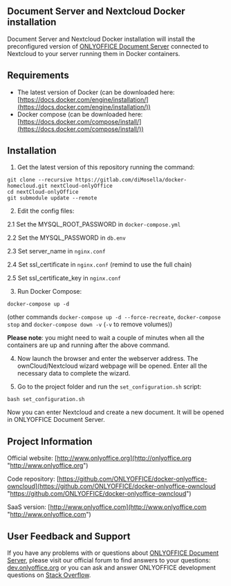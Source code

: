 ## Document Server and Nextcloud Docker installation

Document Server and Nextcloud Docker installation will install the preconfigured version of [ONLYOFFICE Document Server][2] connected to Nextcloud to your server running them in Docker containers.

## Requirements

* The latest version of Docker (can be downloaded here: [https://docs.docker.com/engine/installation/](https://docs.docker.com/engine/installation/))
* Docker compose (can be downloaded here: [https://docs.docker.com/compose/install/](https://docs.docker.com/compose/install/))

## Installation

1. Get the latest version of this repository running the command:

```
git clone --recursive https://gitlab.com/diMosella/docker-homecloud.git nextCloud-onlyOffice
cd nextCloud-onlyOffice
git submodule update --remote
```

2. Edit the config files:

2.1 Set the MYSQL_ROOT_PASSWORD in `docker-compose.yml`

2.2 Set the MYSQL_PASSWORD in `db.env`

2.3 Set server_name in `nginx.conf`

2.4 Set ssl_certificate in `nginx.conf` (remind to use the full chain)

2.5 Set ssl_certificate_key in `nginx.conf`

3. Run Docker Compose:

```
docker-compose up -d
```
(other commands `docker-compose up -d --force-recreate`, `docker-compose stop` and `docker-compose down -v` (`-v` to remove volumes))

**Please note**: you might need to wait a couple of minutes when all the containers are up and running after the above command.

4. Now launch the browser and enter the webserver address. The ownCloud/Nextcloud wizard webpage will be opened. Enter all the necessary data to complete the wizard.

5. Go to the project folder and run the `set_configuration.sh` script:

```
bash set_configuration.sh
```

Now you can enter Nextcloud and create a new document. It will be opened in ONLYOFFICE Document Server.

## Project Information

Official website: [http://www.onlyoffice.org](http://onlyoffice.org "http://www.onlyoffice.org")

Code repository: [https://github.com/ONLYOFFICE/docker-onlyoffice-owncloud](https://github.com/ONLYOFFICE/docker-onlyoffice-owncloud "https://github.com/ONLYOFFICE/docker-onlyoffice-owncloud")

SaaS version: [http://www.onlyoffice.com](http://www.onlyoffice.com "http://www.onlyoffice.com")

## User Feedback and Support

If you have any problems with or questions about [ONLYOFFICE Document Server][2], please visit our official forum to find answers to your questions: [dev.onlyoffice.org][1] or you can ask and answer ONLYOFFICE development questions on [Stack Overflow][3].

  [1]: http://dev.onlyoffice.org
  [2]: https://github.com/ONLYOFFICE/DocumentServer
  [3]: http://stackoverflow.com/questions/tagged/onlyoffice
